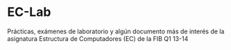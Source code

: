 # EC-Lab
Prácticas, exámenes de laboratorio y algún documento más de interés de la asignatura Estructura de Computadores (EC) de la FIB Q1 13-14
